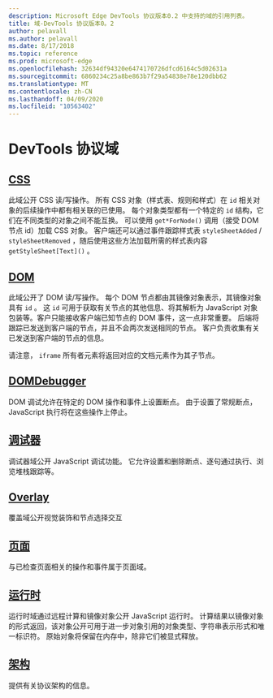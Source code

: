 ```yaml
---
description: Microsoft Edge DevTools 协议版本0.2 中支持的域的引用列表。
title: 域-DevTools 协议版本0。2
author: pelavall
ms.author: pelavall
ms.date: 8/17/2018
ms.topic: reference
ms.prod: microsoft-edge
ms.openlocfilehash: 32634df94320e6474170726dfcd6164c5d02631a
ms.sourcegitcommit: 6860234c25a8be863b7f29a54838e78e120dbb62
ms.translationtype: MT
ms.contentlocale: zh-CN
ms.lasthandoff: 04/09/2020
ms.locfileid: "10563402"
---
```

# DevTools 协议域
## [CSS](css.md)
此域公开 CSS 读/写操作。 所有 CSS 对象（样式表、规则和样式）在 `id` 相关对象的后续操作中都有相关联的已使用。 每个对象类型都有一个特定的 `id` 结构，它们在不同类型的对象之间不能互换。 可以使用 `get*ForNode()` 调用（接受 DOM 节点 id）加载 CSS 对象。 客户端还可以通过事件跟踪样式表 `styleSheetAdded` / `styleSheetRemoved` ，随后使用这些方法加载所需的样式表内容 `getStyleSheet[Text]()` 。
## [DOM](dom.md)
此域公开了 DOM 读/写操作。 每个 DOM 节点都由其镜像对象表示，其镜像对象具有 `id` 。 这 `id` 可用于获取有关节点的其他信息、将其解析为 JavaScript 对象包装等。客户只能接收客户端已知节点的 DOM 事件，这一点非常重要。 后端将跟踪已发送到客户端的节点，并且不会两次发送相同的节点。 客户负责收集有关已发送到客户端的节点的信息。<p>请注意， `iframe` 所有者元素将返回对应的文档元素作为其子节点。</p>
## [DOMDebugger](domdebugger.md)
DOM 调试允许在特定的 DOM 操作和事件上设置断点。 由于设置了常规断点，JavaScript 执行将在这些操作上停止。
## [调试器](debugger.md)
调试器域公开 JavaScript 调试功能。 它允许设置和删除断点、逐句通过执行、浏览堆栈跟踪等。
## [Overlay](overlay.md)
覆盖域公开视觉装饰和节点选择交互
## [页面](page.md)
与已检查页面相关的操作和事件属于页面域。
## [运行时](runtime.md)
运行时域通过远程计算和镜像对象公开 JavaScript 运行时。 计算结果以镜像对象的形式返回，该对象公开可用于进一步对象引用的对象类型、字符串表示形式和唯一标识符。 原始对象将保留在内存中，除非它们被显式释放。
## [架构](schema.md)
提供有关协议架构的信息。